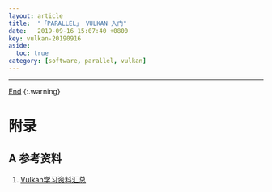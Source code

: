 ```yaml
---
layout: article
title:  "「PARALLEL」 VULKAN 入门"
date:   2019-09-16 15:07:40 +0800
key: vulkan-20190916
aside:
  toc: true
category: [software, parallel, vulkan]
---
```

<span id='head'></span>



-------------------  
[End](#head)
{:.warning}  


# 附录
## A 参考资料
1. [Vulkan学习资料汇总](https://zhuanlan.zhihu.com/p/24798656)     
